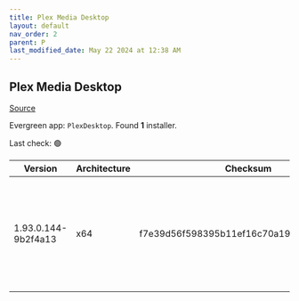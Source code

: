 ```yaml
---
title: Plex Media Desktop
layout: default
nav_order: 2
parent: P
last_modified_date: May 22 2024 at 12:38 AM
---
```


## Plex Media Desktop

[Source](https://www.plex.tv/media-server-downloads/)

Evergreen app: `PlexDesktop`. Found **1** installer.

Last check: 🟢

| Version             | Architecture | Checksum                                 | URI                                                                                                                                                                                                              |
| ------------------- | ------------ | ---------------------------------------- | ---------------------------------------------------------------------------------------------------------------------------------------------------------------------------------------------------------------- |
| 1.93.0.144-9b2f4a13 | x64          | f7e39d56f598395b11ef16c70a1966cc4a6727b2 | [https://downloads.plex.tv/plex-desktop/1.93.0.144-9b2f4a13/windows/Plex-1.93.0.144-9b2f4a13-x86_64.exe](https://downloads.plex.tv/plex-desktop/1.93.0.144-9b2f4a13/windows/Plex-1.93.0.144-9b2f4a13-x86_64.exe) |
